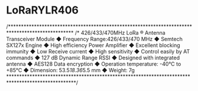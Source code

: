 # LoRaRYLR406
/*************************************************************************************************
/*  426/433/470MHz LoRa ® Antenna Transceiver Module
◆ Frequency Range:426/433/470 MHz
◆ Semtech SX127x Engine
◆ High efficiency Power Amplifier
◆ Excellent blocking immunity
◆ Low Receive current
◆ High sensitivity
◆ Control easily by AT commands
◆ 127 dB Dynamic Range RSSI
◆ Designed with integrated antenna
◆ AES128 Data encryption
◆ Operation temperature: -40℃ to +85℃
◆ Dimension: 53.5*18.36*5.5 mm
◆ Weight: 7g
**************************************************************************************************/
